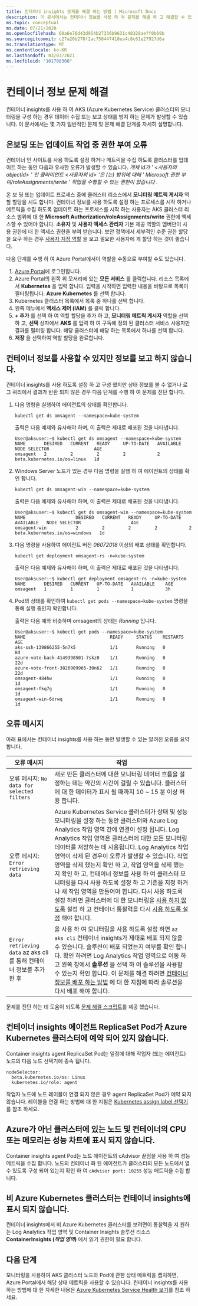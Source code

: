 ```yaml
---
title: 컨테이너 insights 문제를 해결 하는 방법 | Microsoft Docs
description: 이 문서에서는 컨테이너 정보를 사용 하 여 문제를 해결 하 고 해결할 수 있는 방법을 설명 합니다.
ms.topic: conceptual
ms.date: 07/21/2020
ms.openlocfilehash: 60a6e76d43d954b27336b9631c48328aeff0b69b
ms.sourcegitcommit: c27a20b278f2ac758447418ea4c8c61e27927d6a
ms.translationtype: MT
ms.contentlocale: ko-KR
ms.lasthandoff: 03/03/2021
ms.locfileid: "101708308"
---
```

# <a name="troubleshooting-container-insights"></a>컨테이너 정보 문제 해결

컨테이너 insights를 사용 하 여 AKS (Azure Kubernetes Service) 클러스터의 모니터링을 구성 하는 경우 데이터 수집 또는 보고 상태를 방지 하는 문제가 발생할 수 있습니다. 이 문서에서는 몇 가지 일반적인 문제 및 문제 해결 단계를 자세히 설명합니다.

## <a name="authorization-error-during-onboarding-or-update-operation"></a>온보딩 또는 업데이트 작업 중 권한 부여 오류

컨테이너 인 사이트를 사용 하도록 설정 하거나 메트릭을 수집 하도록 클러스터를 업데이트 하는 동안 다음과 유사한 오류가 발생할 수 있습니다. *개체 id가 ' <사용자의 objectId> ' 인 클라이언트 <사용자의 id> '은 (는) 범위에 대해 ' Microsoft 권한 부여/roleAssignments/write ' 작업을 수행할 수 있는 권한이 없습니다* .

온 보 딩 또는 업데이트 프로세스 중에 클러스터 리소스에서 **모니터링 메트릭 게시자** 역할 할당을 시도 합니다. 컨테이너 정보를 사용 하도록 설정 하는 프로세스를 시작 하거나 메트릭을 수집 하도록 업데이트 하는 프로세스를 시작 하는 사용자는 AKS 클러스터 리소스 범위에 대 한 **Microsoft Authorization/roleAssignments/write** 권한에 액세스할 수 있어야 합니다. **소유자** 및 **사용자 액세스 관리자** 기본 제공 역할의 멤버만이 사용 권한에 대 한 액세스 권한을 부여 받습니다. 보안 정책에서 세부적인 수준 권한 할당을 요구 하는 경우 [사용자 지정 역할](../../role-based-access-control/custom-roles.md) 을 보고 필요한 사용자에 게 할당 하는 것이 좋습니다.

다음 단계를 수행 하 여 Azure Portal에서이 역할을 수동으로 부여할 수도 있습니다.

1. [Azure Portal](https://portal.azure.com)에 로그인합니다.
2. Azure Portal의 왼쪽 위 모서리에 있는 **모든 서비스** 를 클릭합니다. 리소스 목록에서 **Kubernetes** 을 입력 합니다. 입력을 시작하면 입력한 내용을 바탕으로 목록이 필터링됩니다. **Azure Kubernetes** 를 선택 합니다.
3. Kubernetes 클러스터 목록에서 목록 중 하나를 선택 합니다.
2. 왼쪽 메뉴에서 **액세스 제어 (IAM)** 를 클릭 합니다.
3. **+ 추가** 를 선택 하 여 역할 할당을 추가 하 고, **모니터링 메트릭 게시자** 역할을 선택 하 고, **선택** 상자에서 **AKS** 를 입력 하 여 구독에 정의 된 클러스터 서비스 사용자만 결과를 필터링 합니다. 해당 클러스터에 해당 하는 목록에서 하나를 선택 합니다.
4. **저장** 을 선택하여 역할 할당을 완료합니다.

## <a name="container-insights-is-enabled-but-not-reporting-any-information"></a>컨테이너 정보를 사용할 수 있지만 정보를 보고 하지 않습니다.

컨테이너 insights를 사용 하도록 설정 하 고 구성 했지만 상태 정보를 볼 수 없거나 로그 쿼리에서 결과가 반환 되지 않은 경우 다음 단계를 수행 하 여 문제를 진단 합니다.

1. 다음 명령을 실행하여 에이전트의 상태를 확인합니다.

    `kubectl get ds omsagent --namespace=kube-system`

    출력은 다음 예제와 유사해야 하며, 이 출력은 제대로 배포된 것을 나타냅니다.

    ```
    User@aksuser:~$ kubectl get ds omsagent --namespace=kube-system
    NAME       DESIRED   CURRENT   READY     UP-TO-DATE   AVAILABLE   NODE SELECTOR                 AGE
    omsagent   2         2         2         2            2           beta.kubernetes.io/os=linux   1d
    ```
2. Windows Server 노드가 있는 경우 다음 명령을 실행 하 여 에이전트의 상태를 확인 합니다.

    `kubectl get ds omsagent-win --namespace=kube-system`

    출력은 다음 예제와 유사해야 하며, 이 출력은 제대로 배포된 것을 나타냅니다.

    ```
    User@aksuser:~$ kubectl get ds omsagent-win --namespace=kube-system
    NAME                   DESIRED   CURRENT   READY     UP-TO-DATE   AVAILABLE   NODE SELECTOR                   AGE
    omsagent-win           2         2         2         2            2           beta.kubernetes.io/os=windows   1d
    ```
3. 다음 명령을 사용하여 에이전트 버전 *06072018* 이상의 배포 상태를 확인합니다.

    `kubectl get deployment omsagent-rs -n=kube-system`

    출력은 다음 예제와 유사해야 하며, 이 출력은 제대로 배포된 것을 나타냅니다.

    ```
    User@aksuser:~$ kubectl get deployment omsagent-rs -n=kube-system
    NAME       DESIRED   CURRENT   UP-TO-DATE   AVAILABLE    AGE
    omsagent   1         1         1            1            3h
    ```

4. Pod의 상태를 확인하여 `kubectl get pods --namespace=kube-system` 명령을 통해 실행 중인지 확인합니다.

    출력은 다음 예와 비슷하며 omsagent의 상태는 *Running* 입니다.

    ```
    User@aksuser:~$ kubectl get pods --namespace=kube-system
    NAME                                READY     STATUS    RESTARTS   AGE
    aks-ssh-139866255-5n7k5             1/1       Running   0          8d
    azure-vote-back-4149398501-7skz0    1/1       Running   0          22d
    azure-vote-front-3826909965-30n62   1/1       Running   0          22d
    omsagent-484hw                      1/1       Running   0          1d
    omsagent-fkq7g                      1/1       Running   0          1d
    omsagent-win-6drwq                  1/1       Running   0          1d
    ```

## <a name="error-messages"></a>오류 메시지

아래 표에서는 컨테이너 insights를 사용 하는 동안 발생할 수 있는 알려진 오류를 요약 합니다.

| 오류 메시지  | 작업 |
| ---- | --- |
| 오류 메시지: `No data for selected filters`  | 새로 만든 클러스터에 대한 모니터링 데이터 흐름을 설정하는 데는 약간의 시간이 걸릴 수 있습니다. 클러스터에 대 한 데이터가 표시 될 때까지 10 ~ 15 분 이상 허용 합니다. |
| 오류 메시지: `Error retrieving data` | Azure Kubernetes Service 클러스터가 상태 및 성능 모니터링을 설정 하는 동안 클러스터와 Azure Log Analytics 작업 영역 간에 연결이 설정 됩니다. Log Analytics 작업 영역은 클러스터에 대한 모든 모니터링 데이터를 저장하는 데 사용됩니다. Log Analytics 작업 영역이 삭제 된 경우이 오류가 발생할 수 있습니다. 작업 영역을 삭제 했는지 확인 하 고, 작업 영역을 삭제 했는지 확인 하 고, 컨테이너 정보를 사용 하 여 클러스터 모니터링을 다시 사용 하도록 설정 하 고 기존을 지정 하거나 새 작업 영역을 만들어야 합니다. 다시 사용 하도록 설정 하려면 클러스터에 대 한 모니터링을 [사용 하지 않도록](container-insights-optout.md) 설정 하 고 컨테이너 통찰력을 다시 [사용 하도록 설정](container-insights-enable-new-cluster.md) 해야 합니다. |
| `Error retrieving data` az aks cli를 통해 컨테이너 정보를 추가한 후 | 을 사용 하 여 모니터링을 사용 하도록 설정 하면 `az aks cli` 컨테이너 insights가 제대로 배포 되지 않을 수 있습니다. 솔루션이 배포 되었는지 여부를 확인 합니다. 확인 하려면 Log Analytics 작업 영역으로 이동 하 고 왼쪽 창에서 **솔루션** 을 선택 하 여 솔루션을 사용할 수 있는지 확인 합니다. 이 문제를 해결 하려면 [컨테이너 정보를 배포 하는 방법](container-insights-onboard.md) 에 대 한 지침에 따라 솔루션을 다시 배포 해야 합니다. |

문제를 진단 하는 데 도움이 되도록 [문제 해결 스크립트](https://github.com/microsoft/Docker-Provider/tree/ci_dev/scripts/troubleshoot)를 제공 했습니다.

## <a name="container-insights-agent-replicaset-pods-are-not-scheduled-on-non-azure-kubernetes-cluster"></a>컨테이너 insights 에이전트 ReplicaSet Pod가 Azure Kubernetes 클러스터에 예약 되어 있지 않습니다.

Container insights agent ReplicaSet Pod는 일정에 대해 작업자 (또는 에이전트) 노드의 다음 노드 선택기에 종속 됩니다.

```
nodeSelector:
  beta.kubernetes.io/os: Linux
  kubernetes.io/role: agent
```

작업자 노드에 노드 레이블이 연결 되지 않은 경우 agent ReplicaSet Pod가 예약 되지 않습니다. 레이블을 연결 하는 방법에 대 한 지침은 [Kubernetes assign label 선택기](https://kubernetes.io/docs/concepts/configuration/assign-pod-node/) 를 참조 하세요.

## <a name="performance-charts-dont-show-cpu-or-memory-of-nodes-and-containers-on-a-non-azure-cluster"></a>Azure가 아닌 클러스터에 있는 노드 및 컨테이너의 CPU 또는 메모리는 성능 차트에 표시 되지 않습니다.

Container insights agent Pod는 노드 에이전트의 cAdvisor 끝점을 사용 하 여 성능 메트릭을 수집 합니다. 노드의 컨테이너 화 된 에이전트가 클러스터의 모든 노드에서 열 수 있도록 구성 되어 있는지 확인 하 여 `cAdvisor port: 10255` 성능 메트릭을 수집 합니다.

## <a name="non-azure-kubernetes-cluster-are-not-showing-in-container-insights"></a>비 Azure Kubernetes 클러스터는 컨테이너 insights에 표시 되지 않습니다.

컨테이너 insights에서 비 Azure Kubernetes 클러스터를 보려면이 통찰력을 지 원하는 Log Analytics 작업 영역 및 Container Insights 솔루션 리소스 **ContainerInsights (*작업 영역*)** 에서 읽기 권한이 필요 합니다.

## <a name="next-steps"></a>다음 단계

모니터링을 사용하여 AKS 클러스터 노드와 Pod에 관한 상태 메트릭을 캡처하면, Azure Portal에서 해당 상태 메트릭을 사용할 수 있습니다. 컨테이너 insights를 사용 하는 방법에 대 한 자세한 내용은 [Azure Kubernetes Service Health 보기](container-insights-analyze.md)를 참조 하세요.
